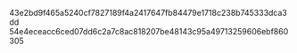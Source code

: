 43e2bd9f465a5240cf7827189f4a2417647fb84479e1718c238b745333dca3dd
54e4eceacc6ced07dd6c2a7c8ac818207be48143c95a49713259606ebf860305
